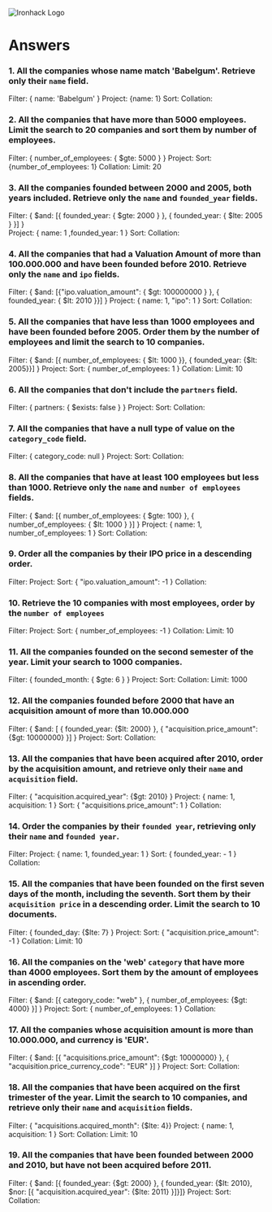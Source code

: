 ![Ironhack Logo](https://i.imgur.com/1QgrNNw.png)

# Answers

### 1. All the companies whose name match 'Babelgum'. Retrieve only their `name` field.

Filter: { name: 'Babelgum' }
Project: {name: 1}
Sort:
Collation:

### 2. All the companies that have more than 5000 employees. Limit the search to 20 companies and sort them by **number of employees**.

Filter: { number_of_employees: { $gte: 5000 } }
Project: 
Sort: {number_of_employees: 1}
Collation: 
    Limit: 20

### 3. All the companies founded between 2000 and 2005, both years included. Retrieve only the `name` and `founded_year` fields.

Filter: { $and: [{ founded_year: { $gte: 2000 } }, { founded_year: { $lte: 2005 } }] }  
Project: { name: 1 ,founded_year: 1 }
Sort:
Collation:

### 4. All the companies that had a Valuation Amount of more than 100.000.000 and have been founded before 2010. Retrieve only the `name` and `ipo` fields.

Filter: { $and: [{"ipo.valuation_amount": { $gt: 100000000 } }, { founded_year: { $lt: 2010 }}] }
Project: { name: 1, "ipo": 1 }
Sort:
Collation:

### 5. All the companies that have less than 1000 employees and have been founded before 2005. Order them by the number of employees and limit the search to 10 companies.

Filter: { $and: [{ number_of_employees: { $lt: 1000 }}, { founded_year: {$lt: 2005}}] }
Project:
Sort: { number_of_employees: 1 }
Collation:
    Limit: 10

### 6. All the companies that don't include the `partners` field.

Filter: { partners: { $exists: false } }
Project:
Sort:
Collation:

### 7. All the companies that have a null type of value on the `category_code` field.

Filter: { category_code: null }
Project:
Sort:
Collation:

### 8. All the companies that have at least 100 employees but less than 1000. Retrieve only the `name` and `number of employees` fields.

Filter: { $and: [{ number_of_employees: { $gte: 100} }, { number_of_employees: { $lt: 1000 } }] }
Project: { name: 1, number_of_employees: 1 }
Sort:
Collation:

### 9. Order all the companies by their IPO price in a descending order.

Filter:
Project:
Sort: { "ipo.valuation_amount": -1 }
Collation:

### 10. Retrieve the 10 companies with most employees, order by the `number of employees`

Filter: 
Project:
Sort: { number_of_employees: -1 }
Collation:
    Limit: 10

### 11. All the companies founded on the second semester of the year. Limit your search to 1000 companies.

Filter: { founded_month: { $gte: 6 } }
Project: 
Sort:
Collation:
    Limit: 1000

### 12. All the companies founded before 2000 that have an acquisition amount of more than 10.000.000

Filter: { $and: [ { founded_year: {$lt: 2000} }, { "acquisition.price_amount": {$gt: 10000000} }] }
Project: 
Sort:
Collation:

### 13. All the companies that have been acquired after 2010, order by the acquisition amount, and retrieve only their `name` and `acquisition` field.

Filter: { "acquisition.acquired_year": {$gt: 2010} }
Project: { name: 1, acquisition: 1 }
Sort: { "acquisitions.price_amount": 1 }
Collation:

### 14. Order the companies by their `founded year`, retrieving only their `name` and `founded year`.

Filter:
Project: { name: 1, founded_year: 1 }
Sort: { founded_year: - 1 }
Collation:

### 15. All the companies that have been founded on the first seven days of the month, including the seventh. Sort them by their `acquisition price` in a descending order. Limit the search to 10 documents.

Filter: { founded_day: {$lte: 7} }
Project: 
Sort: { "acquisition.price_amount": -1 }
Collation:
    Limit: 10

### 16. All the companies on the 'web' `category` that have more than 4000 employees. Sort them by the amount of employees in ascending order.

Filter: { $and: [{ category_code: "web" }, { number_of_employees: {$gt: 4000} }] }
Project: 
Sort: { number_of_employees: 1 }
Collation:

### 17. All the companies whose acquisition amount is more than 10.000.000, and currency is 'EUR'.

Filter: { $and: [{ "acquisitions.price_amount": {$gt: 10000000} }, { "acquisition.price_currency_code": "EUR" }] }
Project:
Sort:
Collation:

### 18. All the companies that have been acquired on the first trimester of the year. Limit the search to 10 companies, and retrieve only their `name` and `acquisition` fields.

Filter: { "acquisitions.acquired_month": {$lte: 4}}
Project: { name: 1, acquisition: 1 }
Sort: 
Collation:
    Limit: 10

### 19. All the companies that have been founded between 2000 and 2010, but have not been acquired before 2011.

Filter: { $and: [{ founded_year: {$gt: 2000} }, { founded_year: {$lt: 2010}, $nor: [{ "acquisition.acquired_year": {$lte: 2011} }]}]}
Project: 
Sort:
Collation:

